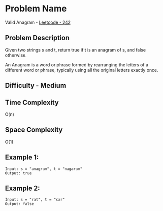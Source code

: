 # Problem Name 
Valid Anagram - [Leetcode - 242](https://leetcode.com/problems/valid-anagram/)

## Problem Description

Given two strings s and t, return true if t is an anagram of s, and false otherwise.

An Anagram is a word or phrase formed by rearranging the letters of a different word or phrase, typically using all the original letters exactly once.

## Difficulty - Medium

## Time Complexity
O(n)

## Space Complexity
O(1)

## Example 1:
```
Input: s = "anagram", t = "nagaram"
Output: true
```

## Example 2:
```
Input: s = "rat", t = "car"
Output: false
```